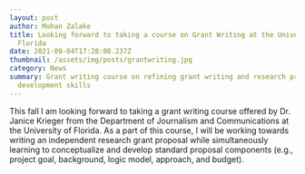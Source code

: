 ```yaml
---
layout: post
author: Mohan Zalake
title: Looking forward to taking a course on Grant Writing at the University of
  Florida
date: 2021-09-04T17:28:08.237Z
thumbnail: /assets/img/posts/grantwriting.jpg
category: News
summary: Grant writing course on refining grant writing and research project
  development skills
---
```

This fall I am looking forward to taking a grant writing course offered by Dr. Janice Krieger from the Department of Journalism and Communications at the University of Florida. As a part of this course, I will be working towards writing an independent research grant proposal while simultaneously learning to conceptualize and develop standard proposal components (e.g., project goal, background, logic model, approach, and budget).